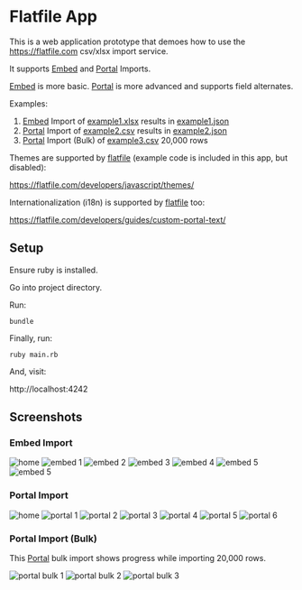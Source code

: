 # Flatfile App

This is a web application prototype that demoes how to use the https://flatfile.com csv/xlsx import service.

It supports [Embed](https://flatfile.com/docs/getting-started/) and [Portal](https://flatfile.com/developers/) Imports.

[Embed](https://flatfile.com/docs/getting-started/) is more basic. [Portal](https://flatfile.com/developers/) is more advanced and supports field alternates.

Examples:
1. [Embed](https://flatfile.com/docs/getting-started/) Import of [example1.xlsx](/example1.xlsx) results in [example1.json](/example1.json)
2. [Portal](https://flatfile.com/developers/) Import of [example2.csv](/example2.csv) results in [example2.json](/example2.json)
3. [Portal](https://flatfile.com/developers/) Import (Bulk) of [example3.csv](/example3.csv) 20,000 rows

Themes are supported by [flatfile](https://flatfile.com) (example code is included in this app, but disabled):

https://flatfile.com/developers/javascript/themes/

Internationalization (i18n) is supported by [flatfile](https://flatfile.com) too:

https://flatfile.com/developers/guides/custom-portal-text/

## Setup

Ensure ruby is installed.

Go into project directory.

Run:

```
bundle
```

Finally, run:

```
ruby main.rb
```

And, visit:

http://localhost:4242

## Screenshots

### Embed Import

![home](/screenshots/flatfile_app_home.png)
![embed 1](/screenshots/flatfile_app_embed_import_screen1.png)
![embed 2](/screenshots/flatfile_app_embed_import_screen2.png)
![embed 3](/screenshots/flatfile_app_embed_import_screen3.png)
![embed 4](/screenshots/flatfile_app_embed_import_screen4.png)
![embed 5](/screenshots/flatfile_app_embed_import_screen5.png)
![embed 5](/screenshots/flatfile_app_embed_import_screen6.png)

### Portal Import

![home](/screenshots/flatfile_app_home.png)
![portal 1](/screenshots/flatfile_app_portal_import_screen1.png)
![portal 2](/screenshots/flatfile_app_portal_import_screen2.png)
![portal 3](/screenshots/flatfile_app_portal_import_screen3.png)
![portal 4](/screenshots/flatfile_app_portal_import_screen4.png)
![portal 5](/screenshots/flatfile_app_portal_import_screen5.png)
![portal 6](/screenshots/flatfile_app_portal_import_screen6.png)

### Portal Import (Bulk)

This [Portal](https://flatfile.com/developers/) bulk import shows progress while importing 20,000 rows.

![portal bulk 1](/screenshots/flatfile_app_portal_import_bulk_screen1.png)
![portal bulk 2](/screenshots/flatfile_app_portal_import_bulk_screen2.png)
![portal bulk 3](/screenshots/flatfile_app_portal_import_bulk_screen3.png)
